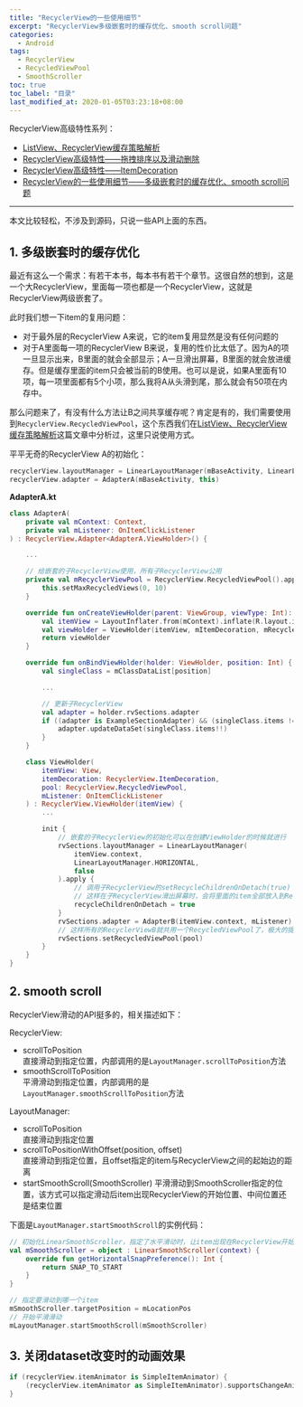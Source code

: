 ```yaml
---
title: "RecyclerView的一些使用细节"
excerpt: "RecyclerView多级嵌套时的缓存优化、smooth scroll问题"
categories:
  - Android
tags:
  - RecyclerView
  - RecycledViewPool
  - SmoothScroller
toc: true
toc_label: "目录"
last_modified_at: 2020-01-05T03:23:18+08:00
---
```


RecyclerView高级特性系列：

- [ListView、RecyclerView缓存策略解析](/android/recyclerview-cache/)
- [RecyclerView高级特性——拖拽排序以及滑动删除](/android/RecyclerView-Sort&Delete/)
- [RecyclerView高级特性——ItemDecoration](/android/recyclerview-item-docoration/)
- [RecyclerView的一些使用细节——多级嵌套时的缓存优化、smooth scroll问题](/android/recyclerview-others/)

---

本文比较轻松，不涉及到源码，只说一些API上面的东西。

## 1. 多级嵌套时的缓存优化

最近有这么一个需求：有若干本书，每本书有若干个章节。这很自然的想到，这是一个大RecyclerView，里面每一项也都是一个RecyclerView，这就是RecyclerView两级嵌套了。

此时我们想一下item的复用问题：
- 对于最外层的RecyclerView A来说，它的item复用显然是没有任何问题的
- 对于A里面每一项的RecyclerView B来说，复用的性价比太低了。因为A的项一旦显示出来，B里面的就会全部显示；A一旦滑出屏幕，B里面的就会放进缓存。但是缓存里面的item只会被当前的B使用。也可以是说，如果A里面有10项，每一项里面都有5个小项，那么我将A从头滑到尾，那么就会有50项在内存中。

那么问题来了，有没有什么方法让B之间共享缓存呢？肯定是有的，我们需要使用到`RecyclerView.RecycledViewPool`，这个东西我们在[ListView、RecyclerView缓存策略解析](/android/recyclerview-cache/)这篇文章中分析过，这里只说使用方式。

平平无奇的RecyclerView A的初始化：

```kotlin
recyclerView.layoutManager = LinearLayoutManager(mBaseActivity, LinearLayoutManager.HORIZONTAL, false)
recyclerView.adapter = AdapterA(mBaseActivity, this)
```

**AdapterA.kt**

```kotlin
class AdapterA(
    private val mContext: Context,
    private val mListener: OnItemClickListener
) : RecyclerView.Adapter<AdapterA.ViewHolder>() {

    ...

    // 给嵌套的子RecyclerView使用，所有子RecyclerView公用
    private val mRecyclerViewPool = RecyclerView.RecycledViewPool().apply {
        this.setMaxRecycledViews(0, 10)
    }

    override fun onCreateViewHolder(parent: ViewGroup, viewType: Int): ViewHolder {
        val itemView = LayoutInflater.from(mContext).inflate(R.layout.item_example_unit, parent, false)
        val viewHolder = ViewHolder(itemView, mItemDecoration, mRecyclerViewPool, mListener)
        return viewHolder
    }

    override fun onBindViewHolder(holder: ViewHolder, position: Int) {
        val singleClass = mClassDataList[position]

        ...

        // 更新子RecyclerView
        val adapter = holder.rvSections.adapter
        if ((adapter is ExampleSectionAdapter) && (singleClass.items != null)) {
            adapter.updateDataSet(singleClass.items!!)
        }
    }

    class ViewHolder(
        itemView: View,
        itemDecoration: RecyclerView.ItemDecoration,
        pool: RecyclerView.RecycledViewPool,
        mListener: OnItemClickListener
    ) : RecyclerView.ViewHolder(itemView) {
        ...

        init {
            // 嵌套的子RecyclerView的初始化可以在创建ViewHolder的时候就进行
            rvSections.layoutManager = LinearLayoutManager(
                itemView.context,
                LinearLayoutManager.HORIZONTAL,
                false
            ).apply {
                // 调用子RecyclerView的setRecycleChildrenOnDetach(true)
                // 这样在子RecyclerView滑出屏幕时，会将里面的item全部放入到RecycledViewPool
                recycleChildrenOnDetach = true
            }
            rvSections.adapter = AdapterB(itemView.context, mListener)
            // 这样所有的RecyclerViewB就共用一个RecycledViewPool了，极大的提高了缓存效率
            rvSections.setRecycledViewPool(pool)
        }
    }
}
```

## 2. smooth scroll

RecyclerView滑动的API挺多的，相关描述如下：

RecyclerView:

- scrollToPosition  
  直接滑动到指定位置，内部调用的是`LayoutManager.scrollToPosition`方法
- smoothScrollToPosition  
  平滑滑动到指定位置，内部调用的是`LayoutManager.smoothScrollToPosition`方法

LayoutManager:

- scrollToPosition  
  直接滑动到指定位置
- scrollToPositionWithOffset(position, offset)  
  直接滑动到指定位置，且offset指定的item与RecyclerView之间的起始边的距离
- startSmoothScroll(SmoothScroller)
  平滑滑动到SmoothScroller指定的位置，该方式可以指定滑动后item出现RecyclerView的开始位置、中间位置还是结束位置

下面是`LayoutManager.startSmoothScroll`的实例代码：

```kotlin
// 初始化LinearSmoothScroller，指定了水平滑动时，让item出现在RecyclerView开始的位置
val mSmoothScroller = object : LinearSmoothScroller(context) {
    override fun getHorizontalSnapPreference(): Int {
        return SNAP_TO_START
    }
}

// 指定要滑动到哪一个item
mSmoothScroller.targetPosition = mLocationPos
// 开始平滑滑动
mLayoutManager.startSmoothScroll(mSmoothScroller)
```


## 3. 关闭dataset改变时的动画效果

```kotlin
if (recyclerView.itemAnimator is SimpleItemAnimator) {
    (recyclerView.itemAnimator as SimpleItemAnimator).supportsChangeAnimations = false
}
```